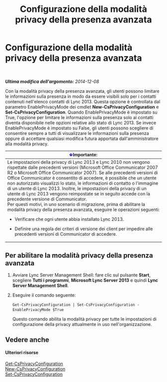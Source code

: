 ﻿---
title: Configurazione della modalità privacy della presenza avanzata
TOCTitle: Configurazione della modalità privacy della presenza avanzata
ms:assetid: e7a6b873-486d-4dfb-a967-c48f61f237f3
ms:mtpsurl: https://technet.microsoft.com/it-it/library/Gg399028(v=OCS.15)
ms:contentKeyID: 49302319
ms.date: 08/24/2015
mtps_version: v=OCS.15
ms.translationtype: HT
---

# Configurazione della modalità privacy della presenza avanzata

 

_**Ultima modifica dell'argomento:** 2014-12-08_

Con la modalità privacy della presenza avanzata, gli utenti possono limitare le informazioni sulla presenza in modo da essere visibili solo per i contatti contenuti nell'elenco contatti di Lync 2013. Questa opzione è controllata dal parametro EnablePrivacyMode dei cmdlet **New-CsPrivacyConfiguration** e **Set-CsPrivacyConfiguration**. Quando EnablePrivacyMode è impostato su True, l'opzione per limitare le informazioni sulla presenza solo ai contatti diventa disponibile nelle opzioni relative allo stato di Lync 2013. Se invece EnablePrivacyMode è impostato su False, gli utenti possono scegliere di consentire sempre a tutti di visualizzare le informazioni sulla presenza oppure di accettare qualsiasi modifica futura apportata dall'amministratore alla modalità privacy.

<table>
<colgroup>
<col style="width: 100%" />
</colgroup>
<thead>
<tr class="header">
<th><img src="images/Gg412908.important(OCS.15).gif" title="important" alt="important" />Importante:</th>
</tr>
</thead>
<tbody>
<tr class="odd">
<td>Le impostazioni della privacy di Lync 2013 e Lync 2010 non vengono rispettate dalle precedenti versioni (Microsoft Office Communicator 2007 R2 o Microsoft Office Communicator 2007). Se alle precedenti versioni di Office Communicator è consentito di accedere, è possibile che un utente non autorizzato visualizzi lo stato, le informazioni di contatto o l'immagine di un utente di Lync 2013. Inoltre, le impostazioni della privacy di un utente di Lync 2013 vengono reimpostate se in seguito accede con la precedente versione di Communicator.<br />
Per questi motivi, in uno scenario di migrazione, prima di abilitare la modalità privacy della presenza avanzata, eseguire le operazioni seguenti:
<ul>
<li><p>Verificare che ogni utente abbia installato Lync 2013.</p></li>
<li><p>Definire una regola dei criteri di versione dei client per impedire alle precedenti versioni di Communicator di accedere.</p></li>
</ul></td>
</tr>
</tbody>
</table>


## Per abilitare la modalità privacy della presenza avanzata

1.  Avviare Lync Server Management Shell: fare clic sul pulsante **Start**, scegliere **Tutti i programmi**, **Microsoft Lync Server 2013** e quindi **Lync Server Management Shell**.

2.  Eseguire il comando seguente:
    
        Get-CsPrivacyConfiguration | Set-CsPrivacyConfiguration -EnablePrivacyMode $True
    
    Questo comando abilita la modalità privacy per tutte le impostazioni di configurazione della privacy attualmente in uso nell'organizzazione.

## Vedere anche

#### Ulteriori risorse

[Get-CsPrivacyConfiguration](get-csprivacyconfiguration.md)  
[New-CsPrivacyConfiguration](new-csprivacyconfiguration.md)  
[Set-CsPrivacyConfiguration](set-csprivacyconfiguration.md)

